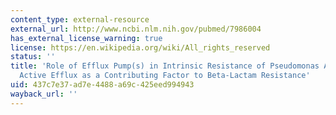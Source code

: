 ```yaml
---
content_type: external-resource
external_url: http://www.ncbi.nlm.nih.gov/pubmed/7986004
has_external_license_warning: true
license: https://en.wikipedia.org/wiki/All_rights_reserved
status: ''
title: 'Role of Efflux Pump(s) in Intrinsic Resistance of Pseudomonas Aeruginosa:
  Active Efflux as a Contributing Factor to Beta-Lactam Resistance'
uid: 437c7e37-ad7e-4488-a69c-425eed994943
wayback_url: ''
---
```

